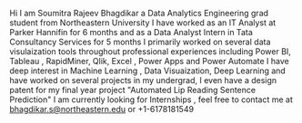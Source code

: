 Hi I am Soumitra Rajeev Bhagdikar a Data Analytics Engineering grad student from Northeastern University I have worked as an IT Analyst at Parker Hannifin for 6 months and as a Data Analyst Intern in Tata Consultancy Services for 5 months I primarily worked on several data visulaization tools throughout professional experiences including Power BI, Tableau , RapidMiner, Qlik, Excel , Power Apps and Power Automate I have deep interest in Machine Learning , Data Visuaization, Deep Learning and have worked on several projects in my undergrad, I even have a design patent for my final year project "Automated Lip Reading Sentence Prediction" I am currently looking for Internships , feel free to contact me at bhagdikar.s@northeastern.edu or +1-6178181549